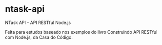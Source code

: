 # ntask-api
NTask API - API RESTful Node.js

Feita para estudos baseado nos exemplos do livro Construindo API RESTful com Node.js, da Casa do Código.
